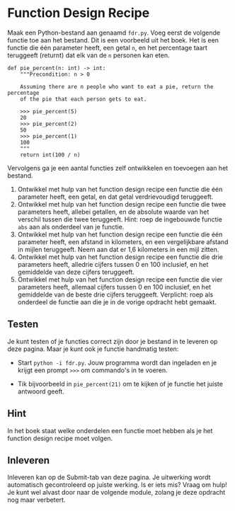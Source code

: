 # Function Design Recipe

Maak een Python-bestand aan genaamd `fdr.py`. Voeg eerst de volgende functie toe aan het bestand. Dit is een voorbeeld uit het boek. Het is een functie die één parameter heeft, een getal `n`, en het percentage taart teruggeeft (returnt) dat elk van de `n` personen kan eten.

    def pie_percent(n: int) -> int:
        """Precondition: n > 0

        Assuming there are n people who want to eat a pie, return the percentage
        of the pie that each person gets to eat.

        >>> pie_percent(5)
        20
        >>> pie_percent(2)
        50
        >>> pie_percent(1)
        100
        """
        return int(100 / n)

Vervolgens ga je een aantal functies zelf ontwikkelen en toevoegen aan het bestand.

1. Ontwikkel met hulp van het function design recipe een functie die één parameter heeft, een getal, en dat getal verdrievoudigd teruggeeft.
1. Ontwikkel met hulp van het function design recipe een functie die twee parameters heeft, allebei getallen, en de absolute waarde van het verschil tussen die twee teruggeeft. Hint: roep de ingebouwde functie `abs` aan als onderdeel van je functie.
1. Ontwikkel met hulp van het function design recipe een functie die één parameter heeft, een afstand in kilometers, en een vergelijkbare afstand in mijlen teruggeeft. Neem aan dat er 1,6 kilometers in een mijl zitten.
1. Ontwikkel met hulp van het function design recipe een functie die drie parameters heeft, alledrie cijfers tussen 0 en 100 inclusief, en het gemiddelde van deze cijfers teruggeeft.
1. Ontwikkel met hulp van het function design recipe een functie die vier parameters heeft, allemaal cijfers tussen 0 en 100 inclusief, en het gemiddelde van de beste drie cijfers teruggeeft. Verplicht: roep als onderdeel de functie aan die je in de vorige opdracht hebt gemaakt.

## Testen

Je kunt testen of je functies correct zijn door je bestand in te leveren op deze pagina. Maar je kunt ook je functie handmatig testen:

- Start `python -i fdr.py`. Jouw programma wordt dan ingeladen en je krijgt een prompt `>>>` om commando's in te voeren.

- Tik bijvoorbeeld in `pie_percent(21)` om te kijken of je functie het juiste antwoord geeft.

## Hint

In het boek staat welke onderdelen een functie moet hebben als je het function design recipe moet volgen.

## Inleveren

Inleveren kan op de Submit-tab van deze pagina. Je uitwerking wordt automatisch gecontroleerd op juiste werking. Is er iets mis? Vraag om hulp! Je kunt wel alvast door naar de volgende module, zolang je deze opdracht nog maar verbetert.
